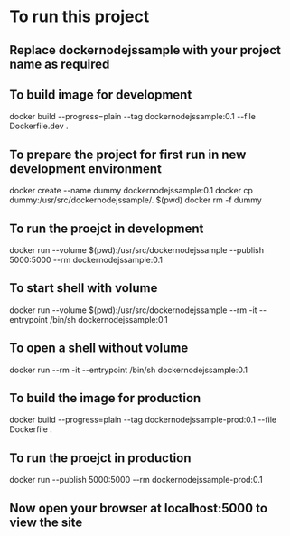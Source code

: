 # To run this project

## Replace dockernodejssample with your project name as required

## To build image for development

docker build --progress=plain --tag dockernodejssample:0.1 --file Dockerfile.dev .

## To prepare the project for first run in new development environment

docker create --name dummy dockernodejssample:0.1
docker cp dummy:/usr/src/dockernodejssample/. $(pwd)
docker rm -f dummy

## To run the proejct in development

docker run --volume $(pwd):/usr/src/dockernodejssample --publish 5000:5000 --rm dockernodejssample:0.1

## To start shell with volume

docker run --volume $(pwd):/usr/src/dockernodejssample --rm -it --entrypoint /bin/sh dockernodejssample:0.1

## To open a shell without volume

docker run --rm -it --entrypoint /bin/sh dockernodejssample:0.1

## To build the image for production

docker build --progress=plain --tag dockernodejssample-prod:0.1 --file Dockerfile .

## To run the proejct in production

docker run --publish 5000:5000 --rm dockernodejssample-prod:0.1

## Now open your browser at localhost:5000 to view the site
